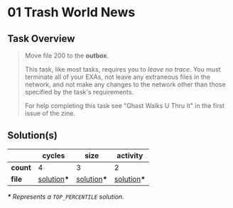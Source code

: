 # 01 Trash World News

## Task Overview

> Move file 200 to the **outbox**.
>
> This task, like most tasks, requires you to _leave no trace_. You must terminate all of your EXAs, not leave any extraneous files in the network, and not make any changes to the network other than those specified by the task's requirements.
>
> For help completing this task see "Ghast Walks U Thru It" in the first issue of the zine.

## Solution(s)

|           | cycles                          | size                          | activity                          |
| --------- | ------------------------------- | ----------------------------- | --------------------------------- |
| **count** | 4                               | 3                             | 2                                 |
| **file**  | [solution](cycles/XA.exa)**\*** | [solution](size/XA.exa)**\*** | [solution](activity/XA.exa)**\*** |

_**\*** Represents a `TOP_PERCENTILE` solution._
